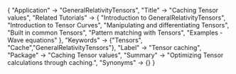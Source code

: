{
 "Application" -> "GeneralRelativityTensors",
 "Title" -> "Caching Tensor values",
 "Related Tutorials" -> {
   "Introduction to GeneralRelativityTensors",
   "Introduction to Tensor Curves",
   "Manipulating and differentiating Tensors",
   "Built in common Tensors",
   "Pattern matching with Tensors",
   "Examples - Wave equations"
 },
 "Keywords" -> {"Tensors", "Cache","GeneralRelativityTensors"},
 "Label" -> "Tensor caching",
 "Package" -> "Caching Tensor values",
 "Summary" -> "Optimizing Tensor calculations through caching.",
 "Synonyms" -> {}
 }

